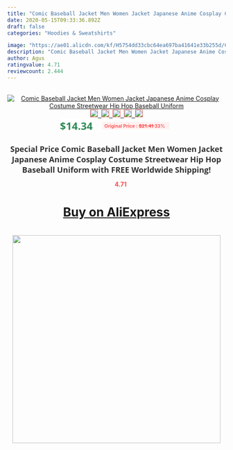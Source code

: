```yaml
---
title: "Comic Baseball Jacket Men Women Jacket Japanese Anime Cosplay Costume Streetwear Hip Hop Baseball Uniform"
date: 2020-05-15T09:33:36.892Z
draft: false
categories: "Hoodies & Sweatshirts"

image: "https://ae01.alicdn.com/kf/H5754dd33cbc64ea697ba41641e33b255d/Comic-Baseball-Jacket-Men-Women-Jacket-Japanese-Anime-Cosplay-Costume-Streetwear-Hip-Hop-Baseball-Uniform.jpg"
description: "Comic Baseball Jacket Men Women Jacket Japanese Anime Cosplay Costume Streetwear Hip Hop Baseball Uniform"
author: Agus
ratingvalue: 4.71
reviewcount: 2.444
---
```

<br>
<div style="text-align: center;">
<a href="https://s.click.aliexpress.com/e/_AVszH7" target="_blank" rel="nofollow noopener noreferrer"><img alt="Comic Baseball Jacket Men Women Jacket Japanese Anime Cosplay Costume Streetwear Hip Hop Baseball Uniform" class="magnifier-image" src="https://ae01.alicdn.com/kf/H5754dd33cbc64ea697ba41641e33b255d/Comic-Baseball-Jacket-Men-Women-Jacket-Japanese-Anime-Cosplay-Costume-Streetwear-Hip-Hop-Baseball-Uniform.jpg_640x640.jpg">
<br>
<img style="border:1px solid salmon" src="https://ae01.alicdn.com/kf/H5754dd33cbc64ea697ba41641e33b255d/Comic-Baseball-Jacket-Men-Women-Jacket-Japanese-Anime-Cosplay-Costume-Streetwear-Hip-Hop-Baseball-Uniform.jpg_120x120.jpg">&nbsp;&nbsp;<img style="border:1px solid salmon" src="https://ae01.alicdn.com/kf/H22cdd2c3791b4fbd97891a8f9d64bb97J/Comic-Baseball-Jacket-Men-Women-Jacket-Japanese-Anime-Cosplay-Costume-Streetwear-Hip-Hop-Baseball-Uniform.jpg_120x120.jpg">&nbsp;&nbsp;<img style="border:1px solid salmon" src="https://ae01.alicdn.com/kf/H49e70954d84142fd9d89ec8cf1710c4fN/Comic-Baseball-Jacket-Men-Women-Jacket-Japanese-Anime-Cosplay-Costume-Streetwear-Hip-Hop-Baseball-Uniform.jpg_120x120.jpg">&nbsp;&nbsp;<img style="border:1px solid salmon" src="https://ae01.alicdn.com/kf/H37bd6358bc4145068e9967f2364c1b3fD/Comic-Baseball-Jacket-Men-Women-Jacket-Japanese-Anime-Cosplay-Costume-Streetwear-Hip-Hop-Baseball-Uniform.jpg_120x120.jpg">&nbsp;&nbsp;<img style="border:1px solid salmon" src="https://ae01.alicdn.com/kf/H17f8a3959acf4beaa37975bd514d24abM/Comic-Baseball-Jacket-Men-Women-Jacket-Japanese-Anime-Cosplay-Costume-Streetwear-Hip-Hop-Baseball-Uniform.jpg_120x120.jpg"></a></div><br0>
<div style="text-align: center;"><span style="background-color: white; border: 0px; box-sizing: border-box; color: seagreen; display: inline-block; font-family: &quot;open sans&quot; , &quot;arial&quot; , &quot;helvetica&quot; , sans-serif , &quot;heiti&quot;; font-size: 24px; font-stretch: inherit; font-weight: 700; line-height: inherit; margin: 0px 10px 0px 0px; padding: 0px; vertical-align: middle;">$14.34 </span>
<span style="background: rgb(255 , 241 , 241); border-radius: 3px; border: 0px; box-sizing: border-box; color: #ff4747; display: inline-block; font-family: inherit; font-size: 12px; font-stretch: inherit; font-style: inherit; font-variant: inherit; font-weight: 600; line-height: inherit; margin: 0px; padding: 2px 5px; transform: scale(0.9); vertical-align: middle;">Original Price : <b style="text-decoration: line-through;">$21.41 </b> 33%&nbsp;&nbsp;</span></div>
<h1 style="color: #333333; display: inline-block; font-family: &quot;open sans&quot; , &quot;arial&quot; , &quot;helvetica&quot; , sans-serif , &quot;heiti&quot;; font-size: 18px; font-stretch: inherit; font-weight: 700; text-align: center;">Special Price Comic Baseball Jacket Men Women Jacket Japanese Anime Cosplay Costume Streetwear Hip Hop Baseball Uniform with FREE Worldwide Shipping!</h1>
<div style="color: #ff4747; text-align: center;">
<img src="https://4.bp.blogspot.com/-M0ZcTcb-5uY/XleCXlxnR4I/AAAAAAAAAEc/OrjgMkXV1oMQFaCRZj5HQwOCBcu3w1FegCPcBGAYYCw/s1600/star.png" style="height: 15px;">&nbsp;<b>4.71</b></div>
<div class="button_cont" align="center"><a class="buynow_a" href="https://s.click.aliexpress.com/e/_AVszH7" target="_blank" rel="nofollow noopener noreferrer"><H1>Buy on AliExpress</H1></a></div><br>
<div class="separator" style="clear: both; text-align: center;">
<img src="https://lh3.googleusercontent.com/-pTy5HemUv9M/XlePHvY0dAI/AAAAAAAAAE4/0nX5iRUoIWY8eMW9Dpxeirr157OZliDIgCLcBGAsYHQ/s1600/badge.gif" width="480">
</div>
